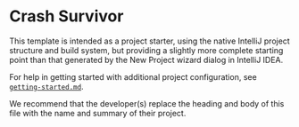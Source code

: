 # Crash Survivor

This template is intended as a project starter, using the native IntelliJ project structure and build system, but providing a slightly more complete starting point than that generated by the New Project wizard dialog in IntelliJ IDEA.

For help in getting started with additional project configuration, see [`getting-started.md`](getting-started.md).

We recommend that the developer(s) replace the heading and body of this file with the name and summary of their project.